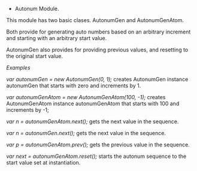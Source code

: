 
* Autonum Module.

This module has two basic clases.  AutonumGen and AutonumGenAtom.

Both provide for generating auto numbers based on an arbitrary increment and starting with an arbitrary start value.

AutonumGen also provides for providing previous values, and resetting to the original start value.

*Examples*

*var autonumGen = new AutonumGen(0, 1);*
	creates AutonumGen instance autonumGen that starts with zero and increments by 1.

*var autonumGenAtom = new AutonumGenAtom(100, -1);*
	creates AutonumGenAtom instance autonumGenAtom that starts with 100 and increments by -1;

*var n = autonumGenAtom.next();*
	gets the next value in the sequence.

*var n = autonumGen.next();*
	gets the next value in the sequence.

*var p = autonumGenAtom.prev();*
	gets the previous value in the sequence.

*var next = autonumGenAtom.reset();*
	starts the autonum sequence to the start value set at instantiation.


